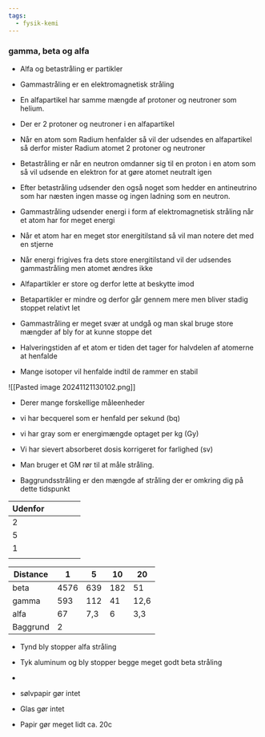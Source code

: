 ```yaml
---
tags:
  - fysik-kemi
---
```

### gamma, beta og alfa
- Alfa og betastråling er partikler
- Gammastråling er en elektromagnetisk stråling
- En alfapartikel har samme mængde af protoner og neutroner som helium. 
- Der er 2 protoner og neutroner i en alfapartikel
- Når en atom som Radium henfalder så vil der udsendes en alfapartikel så derfor mister Radium atomet 2 protoner og neutroner
- Betastråling er når en neutron omdanner sig til en proton i en atom som så vil udsende en elektron for at gøre atomet neutralt igen
- Efter betastråling udsender den også noget som hedder en antineutrino som har næsten ingen masse og ingen ladning som en neutron.
- Gammastråling udsender energi i form af elektromagnetisk stråling når et atom har for meget energi 
- Når et atom har en meget stor energitilstand så vil man notere det med en stjerne
- Når energi frigives fra dets store energitilstand vil der udsendes gammastråling men atomet ændres ikke

- Alfapartikler er store og derfor lette at beskytte imod
- Betapartikler er mindre og derfor går gennem mere men bliver stadig stoppet relativt let
- Gammastråling er meget svær at undgå og man skal bruge store mængder af bly for at kunne stoppe det

- Halveringstiden af et atom er tiden det tager for halvdelen af atomerne at henfalde
- Mange isotoper vil henfalde indtil de rammer en stabil 

![[Pasted image 20241121130102.png]]
- Derer mange forskellige måleenheder
- vi har becquerel som er henfald per sekund (bq)
- vi har gray som er energimængde optaget per kg (Gy)
- Vi har sievert absorberet dosis korrigeret for farlighed  (sv)

- Man bruger et GM rør til at måle stråling. 

- Baggrundsstråling er den mængde af stråling der er omkring dig på dette tidspunkt



| Udenfor |     |     |     |     |
| ------- | --- | --- | --- | --- |
| 2       |     |     |     |     |
| 5       |     |     |     |     |
| 1       |     |     |     |     |
|         |     |     |     |     |


| Distance | 1    | 5   | 10  | 20   |
| -------- | ---- | --- | --- | ---- |
| beta     | 4576 | 639 | 182 | 51   |
| gamma    | 593  | 112 | 41  | 12,6 |
| alfa     | 67   | 7,3 | 6   | 3,3  |
| Baggrund | 2    |     |     |      |
- Tynd bly stopper alfa stråling
- Tyk aluminum og bly stopper begge meget godt beta stråling
- 

- sølvpapir gør intet 
- Glas gør intet
- Papir gør meget lidt ca. 20c


